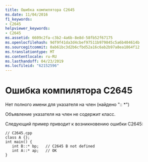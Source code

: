 ```yaml
---
title: Ошибка компилятора C2645
ms.date: 11/04/2016
f1_keywords:
- C2645
helpviewer_keywords:
- C2645
ms.assetid: 6609c2fa-c3b2-4a6b-8e8d-58fb52f67175
ms.openlocfilehash: 9df9f41da3d4cbef97511b979845c5a6b404614b
ms.sourcegitcommit: 0ab61bc3d2b6cfbd52a16c6ab2b97a8ea1864f12
ms.translationtype: MT
ms.contentlocale: ru-RU
ms.lasthandoff: 04/23/2019
ms.locfileid: "62152596"
---
```

# <a name="compiler-error-c2645"></a>Ошибка компилятора C2645

Нет полного имени для указателя на член (найдено ":: *")

Объявление указателя на член не содержит класс.

Следующий пример приводит к возникновению ошибки C2645:

```
// C2645.cpp
class A {};
int main() {
   int B::* bp;   // C2645 B not defined
   int A::* ap;   // OK
}
```